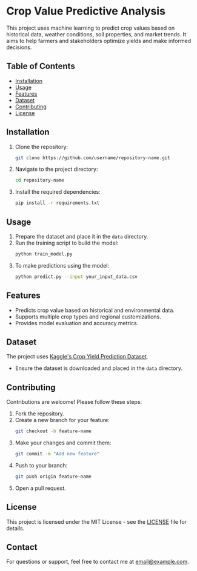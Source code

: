 # Crop Value Predictive Analysis

This project uses machine learning to predict crop values based on historical data, weather conditions, soil properties, and market trends. It aims to help farmers and stakeholders optimize yields and make informed decisions.

## Table of Contents
- [Installation](#installation)
- [Usage](#usage)
- [Features](#features)
- [Dataset](#dataset)
- [Contributing](#contributing)
- [License](#license)

## Installation

1. Clone the repository:
    ```bash
    git clone https://github.com/username/repository-name.git
    ```
2. Navigate to the project directory:
    ```bash
    cd repository-name
    ```
3. Install the required dependencies:
    ```bash
    pip install -r requirements.txt
    ```

## Usage

1. Prepare the dataset and place it in the `data` directory.
2. Run the training script to build the model:
    ```bash
    python train_model.py
    ```
3. To make predictions using the model:
    ```bash
    python predict.py --input your_input_data.csv
    ```

## Features

- Predicts crop value based on historical and environmental data.
- Supports multiple crop types and regional customizations.
- Provides model evaluation and accuracy metrics.

## Dataset

The project uses [Kaggle's Crop Yield Prediction Dataset](https://www.kaggle.com/datasets/crop-yield-prediction).
- Ensure the dataset is downloaded and placed in the `data` directory.

## Contributing

Contributions are welcome! Please follow these steps:
1. Fork the repository.
2. Create a new branch for your feature:
    ```bash
    git checkout -b feature-name
    ```
3. Make your changes and commit them:
    ```bash
    git commit -m "Add new feature"
    ```
4. Push to your branch:
    ```bash
    git push origin feature-name
    ```
5. Open a pull request.

## License

This project is licensed under the MIT License - see the [LICENSE](LICENSE) file for details.

## Contact

For questions or support, feel free to contact me at email@example.com.
